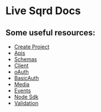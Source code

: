 Live Sqrd Docs
====

Some useful resources:
---
* [Create Project](https://github.com/LiveSqrd/docs/blob/master/createProject.md)
* [Apis](https://github.com/LiveSqrd/docs/blob/master/API.md)
* [Schemas](https://github.com/LiveSqrd/docs/blob/master/schemas.md)
* [Client](https://github.com/LiveSqrd/docs/blob/master/client.md)
* [oAuth](https://github.com/LiveSqrd/docs/blob/master/oauth.md)
* [BasicAuth](https://github.com/LiveSqrd/docs/blob/master/basicauth.md)
* [Media](https://github.com/LiveSqrd/docs/blob/master/media.md)
* [Events](https://github.com/LiveSqrd/docs/blob/master/events.md)
* [Node Sdk](https://github.com/LiveSqrd/lsq-node-sdk)
* [Validation](https://github.com/LiveSqrd/docs/blob/master/validation.md)
 
